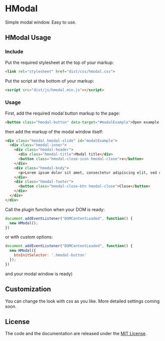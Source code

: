# HModal

Simple modal window. Easy to use.

## HModal Usage
### Include

Put the required stylesheet at the top of your markup:
```html
<link rel="stylesheet" href="dist/css/hmodal.css">
```

Put the script at the bottom of your markup:
```html
<script src="dist/js/hmodal.min.js"></script>
```

### Usage

First, add the required modal button markup to the page:
```html
<button class="hmodal-button" data-target="#modalExample">Open example modal</button>
```

then add the markup of the modal window itself:

```html
<div class="hmodal hmodal-slide" id="modalExample">
  <div class="hmodal-inner">
    <div class="hmodal-header">
      <div class="hmodal-title">Modal title</div>
      <button class="hmodal-close-icon hmodal-close">x</button>
    </div>
    <div class="hmodal-body">
      <p>Lorem ipsum dolor sit amet, consectetur adipiscing elit, sed do eiusmod tempor incididunt ut labore et dolore magna aliqua. Ut enim ad minim veniam, quis nostrud exercitation ullamco laboris nisi ut aliquip ex ea commodo consequat. Duis aute irure dolor in reprehenderit in voluptate velit esse cillum dolore eu fugiat nulla pariatur. Excepteur sint occaecat cupidatat non proident, sunt in culpa qui officia deserunt mollit anim id est laborum.</p>
    </div>
    <div class="hmodal-footer">
      <button class="hmodal-close-btn hmodal-close">Close</button>
    </div>
  </div>
</div>
```

Call the plugin function when your DOM is ready:
```javascript
document.addEventListener("DOMContentLoaded", function() {
  new HModal();
})
```

or with custom options:
```javascript
document.addEventListener("DOMContentLoaded", function() {
  new HModal({
    btnInitSelector: '.hmodal-button'
  });
})
```

and your modal window is ready)

## Customization

You can change the look with css as you like. More detailed settings coming soon.

## License

The code and the documentation are released under the [MIT License](LICENSE).